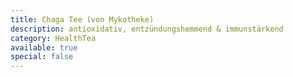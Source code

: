```yaml
---
title: Chaga Tee (von Mykotheke)
description: antioxidativ, entzündungshemmend & immunstärkend
category: HealthTea
available: true
special: false
---
```

